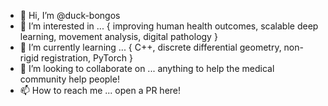 - 👋 Hi, I’m @duck-bongos
- 👀 I’m interested in ... { improving human health outcomes, scalable deep learning, movement analysis, digital pathology }
- 🌱 I’m currently learning ... { C++, discrete differential geometry, non-rigid registration, PyTorch }
- 💞️ I’m looking to collaborate on ... anything to help the medical community help people!
- 📫 How to reach me ... open a PR here!

<!---
duck-bongos/duck-bongos is a ✨ special ✨ repository because its `README.md` (this file) appears on your GitHub profile.
You can click the Preview link to take a look at your changes.
--->
